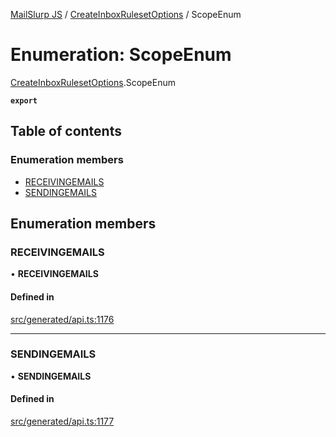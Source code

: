 [MailSlurp JS](../README.md) / [CreateInboxRulesetOptions](../modules/CreateInboxRulesetOptions.md) / ScopeEnum

# Enumeration: ScopeEnum

[CreateInboxRulesetOptions](../modules/CreateInboxRulesetOptions.md).ScopeEnum

**`export`**

## Table of contents

### Enumeration members

- [RECEIVINGEMAILS](CreateInboxRulesetOptions.ScopeEnum.md#receivingemails)
- [SENDINGEMAILS](CreateInboxRulesetOptions.ScopeEnum.md#sendingemails)

## Enumeration members

### RECEIVINGEMAILS

• **RECEIVINGEMAILS**

#### Defined in

[src/generated/api.ts:1176](https://github.com/mailslurp/mailslurp-client/blob/75eefbf/src/generated/api.ts#L1176)

___

### SENDINGEMAILS

• **SENDINGEMAILS**

#### Defined in

[src/generated/api.ts:1177](https://github.com/mailslurp/mailslurp-client/blob/75eefbf/src/generated/api.ts#L1177)
